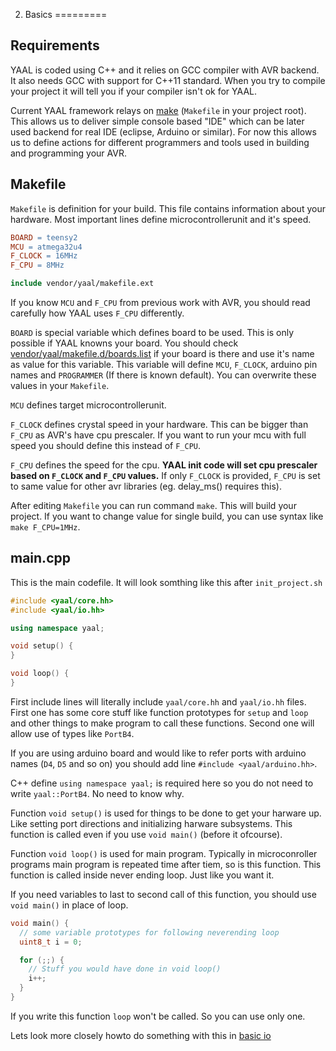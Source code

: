 2. Basics
=========


Requirements
------------

YAAL is coded using C++ and it relies on GCC compiler with AVR backend.
It also needs GCC with support for C++11 standard.
When you try to compile your project it will tell you if your compiler isn't ok for YAAL.

Current YAAL framework relays on [make](http://en.wikipedia.org/wiki/Make_(software)) (`Makefile` in your project root).
This allows us to deliver simple console based "IDE" which can be later used backend for real IDE (eclipse, Arduino or similar).
For now this allows us to define actions for different programmers and tools used in building and programming your AVR.


Makefile
--------

`Makefile` is definition for your build. This file contains information about your hardware. Most important lines define microcontrollerunit and it's speed.

```Makefile
BOARD = teensy2
MCU = atmega32u4
F_CLOCK = 16MHz
F_CPU = 8MHz

include vendor/yaal/makefile.ext
```

If you know `MCU` and `F_CPU` from previous work with AVR, you should read carefully how YAAL uses `F_CPU` differently.

`BOARD` is special variable which defines board to be used. This is only possible if YAAL knowns your board.  You should check [vendor/yaal/makefile.d/boards.list](https://github.com/raphendyr/yaal/blob/master/makefile.d/boards.list) if your board is there and use it's name as value for this variable. This variable will define `MCU`, `F_CLOCK`, arduino pin names and `PROGRAMMER` (If there is known default). You can overwrite these values in your `Makefile`.

`MCU` defines target microcontrollerunit.

`F_CLOCK` defines crystal speed in your hardware. This can be bigger than `F_CPU` as AVR's have cpu prescaler. If you want to run your mcu with full speed you should define this instead of `F_CPU`.

`F_CPU` defines the speed for the cpu. **YAAL init code will set cpu prescaler based on `F_CLOCK` and `F_CPU` values.** If only `F_CLOCK` is provided, `F_CPU` is set to same value for other avr libraries (eg. delay_ms() requires this).

After editing `Makefile` you can run command `make`. This will build your project. If you want to change value for single build, you can use syntax like `make F_CPU=1MHz`.


main.cpp
--------

This is the main codefile. It will look somthing like this after `init_project.sh`

```cpp
#include <yaal/core.hh>
#include <yaal/io.hh>

using namespace yaal;

void setup() {
}

void loop() {
}
```

First include lines will literally include `yaal/core.hh` and `yaal/io.hh` files. First one has some core stuff like function prototypes for `setup` and `loop` and other things to make program to call these functions. Second one will allow use of types like `PortB4`.

If you are using arduino board and would like to refer ports with arduino names (`D4`, `D5` and so on) you should add line `#include <yaal/arduino.hh>`.

C++ define `using namespace yaal;` is required here so you do not need to write `yaal::PortB4`. No need to know why.

Function `void setup()` is used for things to be done to get your harware up. Like setting port directions and initializing harware subsystems. This function is called even if you use `void main()` (before it ofcourse).

Function `void loop()` is used for main program. Typically in microconroller programs main program is repeated time after tiem, so is this function. This function is called inside never ending loop. Just like you want it.

If you need variables to last to second call of this function, you should use `void main()` in place of loop.

```cpp
void main() {
  // some variable prototypes for following neverending loop
  uint8_t i = 0;

  for (;;) {
    // Stuff you would have done in void loop()
    i++;
  }
}
```

If you write this function `loop` won't be called. So you can use only one.

Lets look more closely howto do something with this in [basic io](3_basic_io.md)
